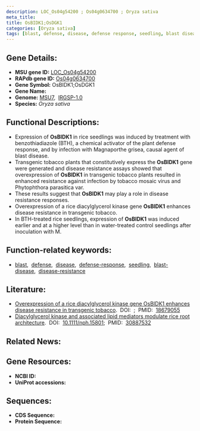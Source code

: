```yaml
---
description: LOC_Os04g54200 ; Os04g0634700 ; Oryza sativa
meta_title:
title: OsBIDK1;OsDGK1
categories: [Oryza sativa]
tags: [blast, defense, disease, defense response, seedling, blast disease, disease resistance]
---
```


## Gene Details:
- **MSU gene ID:** [LOC_Os04g54200](http://rice.uga.edu/cgi-bin/ORF_infopage.cgi?orf=LOC_Os04g54200)  
- **RAPdb gene ID:** [Os04g0634700](https://rapdb.dna.affrc.go.jp/locus/?name=Os04g0634700)  
- **Gene Symbol:** OsBIDK1;OsDGK1
- **Gene Name:**
- **Genome:**  [MSU7](http://rice.uga.edu/),&nbsp;&nbsp;[IRGSP-1.0](https://rapdb.dna.affrc.go.jp/download/irgsp1.html)
- **Species:** *Oryza sativa*

## Functional Descriptions:
   - Expression of **OsBIDK1** in rice seedlings was induced by treatment with benzothiadiazole (BTH), a chemical activator of the plant defense response, and by infection with Magnaporthe grisea, causal agent of blast disease.
   - Transgenic tobacco plants that constitutively express the **OsBIDK1** gene were generated and disease resistance assays showed that overexpression of **OsBIDK1** in transgenic tobacco plants resulted in enhanced resistance against infection by tobacco mosaic virus and Phytophthora parasitica var.
   - These results suggest that **OsBIDK1** may play a role in disease resistance responses.
   - Overexpression of a rice diacylglycerol kinase gene **OsBIDK1** enhances disease resistance in transgenic tobacco.
   - In BTH-treated rice seedlings, expression of **OsBIDK1** was induced earlier and at a higher level than in water-treated control seedlings after inoculation with M.

## Function-related keywords:
   - [blast](/tags/blast/),&nbsp;&nbsp;[defense](/tags/defense/),&nbsp;&nbsp;[disease](/tags/disease/),&nbsp;&nbsp;[defense-response](/tags/defense-response/),&nbsp;&nbsp;[seedling](/tags/seedling/),&nbsp;&nbsp;[blast-disease](/tags/blast-disease/),&nbsp;&nbsp;[disease-resistance](/tags/disease-resistance/)

## Literature:
   - [Overexpression of a rice diacylglycerol kinase gene OsBIDK1 enhances disease resistance in transgenic tobacco](https://www.doi.org/).&nbsp;&nbsp;DOI:&nbsp;&nbsp;[](https://www.doi.org/);&nbsp;&nbsp;PMID:&nbsp;&nbsp;[18679055](https://pubmed.ncbi.nlm.nih.gov/18679055/)
   - [Diacylglycerol kinase and associated lipid mediators modulate rice root architecture](https://www.doi.org/10.1111/nph.15801).&nbsp;&nbsp;DOI:&nbsp;&nbsp;[10.1111/nph.15801](https://www.doi.org/10.1111/nph.15801);&nbsp;&nbsp;PMID:&nbsp;&nbsp;[30887532](https://pubmed.ncbi.nlm.nih.gov/30887532/)

## Related News:

## Gene Resources:
- **NCBI ID:**  []()
- **UniProt accessions:** [](https://www.uniprot.org/uniprotkb//entry)

## Sequences:
- **CDS Sequence:**
- **Protein Sequence:**
